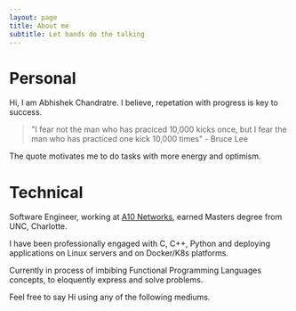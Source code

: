 ```yaml
---
layout: page
title: About me
subtitle: Let hands do the talking
---
```


# Personal

Hi, I am Abhishek Chandratre. I believe, repetation with progress is key to success.

> "I fear not the man who has praciced 10,000 kicks once,
>  but I fear the man who has practiced one kick 10,000 times"
>                                               - Bruce Lee

The quote motivates me to do tasks with more energy and optimism.


# Technical

Software Engineer, working at [A10 Networks](https://www.a10networks.com "A10 Networks"), earned Masters degree from UNC, Charlotte.

I have been professionally engaged with C, C++, Python and deploying applications on Linux servers and on Docker/K8s platforms.

Currently in process of imbibing Functional Programming Languages concepts, to eloquently express and solve problems.

Feel free to say Hi using any of the following mediums.
